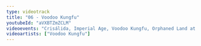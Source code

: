 ```yaml
---
type: videotrack
title: "06 - Voodoo Kungfu"
youtubeId: "aVXBTZmZCLM"
videoevents: "Crisálida, Imperial Age, Voodoo Kungfu, Orphaned Land at Baroeg"
videoartists: ["Voodoo Kungfu"]
---
```

